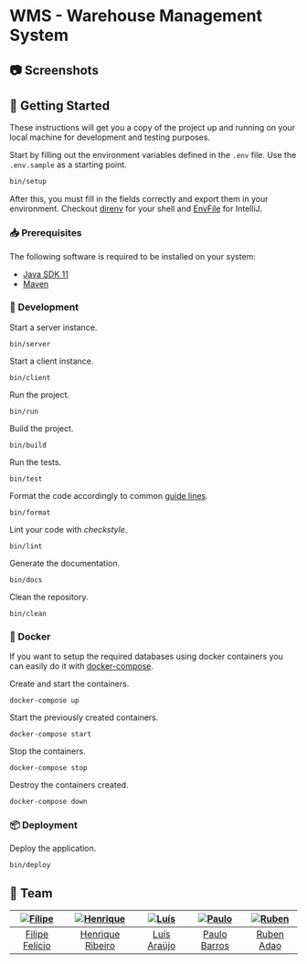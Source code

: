 [filipe]: https://github.com/feliciofilipe
[filipe-pic]: https://github.com/feliciofilipe.png?size=120
[luis]: https://github.com/LAraujo7
[luis-pic]: https://github.com/LAraujo7.png?size=120
[henrique]: https://github.com/henriq350
[henrique-pic]: https://github.com/henriq350.png?size=120
[paulo]: https://github.com/JohnBarros21
[paulo-pic]: https://github.com/JohnBarros21.png?size=120
[ruben]: https://github.com/rubenadao
[ruben-pic]: https://github.com/rubenadao.png?size=120

# WMS - Warehouse Management System

## :camera: Screenshots

## :rocket: Getting Started

These instructions will get you a copy of the project up and running on your
local machine for development and testing purposes.

Start by filling out the environment variables defined in the `.env` file. Use
the `.env.sample` as a starting point.

```bash
bin/setup
```

After this, you must fill in the fields correctly and export them in your
environment. Checkout [direnv](https://direnv.net/) for your shell and
[EnvFile](https://github.com/Ashald/EnvFile) for IntelliJ.

### :inbox_tray: Prerequisites

The following software is required to be installed on your system:

- [Java SDK 11](https://openjdk.java.net/)
- [Maven](https://maven.apache.org/maven-features.html)

### :hammer: Development

Start a server instance.

```
bin/server
```

Start a client instance.

```
bin/client
```

Run the project.

```
bin/run
```

Build the project.

```
bin/build
```

Run the tests.

```
bin/test
```

Format the code accordingly to common [guide lines](https://github.com/google/google-java-format).

```
bin/format
```

Lint your code with _checkstyle_.

```
bin/lint
```

Generate the documentation.

```
bin/docs
```

Clean the repository.

```
bin/clean
```

### :whale: Docker

If you want to setup the required databases using docker containers you can
easily do it with [docker-compose](https://docs.docker.com/compose/install/).

Create and start the containers.

```
docker-compose up
```

Start the previously created containers.

```
docker-compose start
```

Stop the containers.

```
docker-compose stop
```

Destroy the containers created.

```
docker-compose down
```

### :package: Deployment

Deploy the application.

```
bin/deploy
```

## :busts_in_silhouette: Team

| [![Filipe][filipe-pic]][filipe] | [![Henrique][henrique]][henrique] | [![Luís][luis-pic]][luis] | [![Paulo][paulo]][paulo] | [![Ruben][ruben-pic]][ruben] | 
| :-----------------------: | :-----------------------------: | :--------------------------: | :--------------------------: | :--------------------------: |
|   [Filipe Felício][filipe]   |    [Henrique Ribeiro][henrique]     |    [Luís Araújo][luis]    |    [Paulo Barros][paulo]    |    [Ruben Adao][ruben]    |
